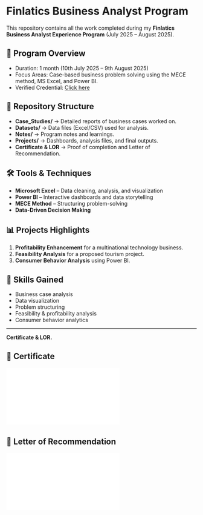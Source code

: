 # Finlatics Business Analyst Program

This repository contains all the work completed during my **Finlatics Business Analyst Experience Program** (July 2025 – August 2025).

## 📌 Program Overview
- Duration: 1 month (10th July 2025 – 9th August 2025)
- Focus Areas: Case-based business problem solving using the MECE method, MS Excel, and Power BI.
- Verified Credential: [Click here](https://finlatics.com/credentialscheck)

## 📂 Repository Structure
- **Case_Studies/** → Detailed reports of business cases worked on.
- **Datasets/** → Data files (Excel/CSV) used for analysis.
- **Notes/** → Program notes and learnings.
- **Projects/** → Dashboards, analysis files, and final outputs.
- **Certificate & LOR** → Proof of completion and Letter of Recommendation.

## 🛠 Tools & Techniques
- **Microsoft Excel** – Data cleaning, analysis, and visualization
- **Power BI** – Interactive dashboards and data storytelling
- **MECE Method** – Structuring problem-solving
- **Data-Driven Decision Making**

## 📊 Projects Highlights
1. **Profitability Enhancement** for a multinational technology business.
2. **Feasibility Analysis** for a proposed tourism project.
3. **Consumer Behavior Analysis** using Power BI.

## 🎯 Skills Gained
- Business case analysis
- Data visualization
- Problem structuring
- Feasibility & profitability analysis
- Consumer behavior analytics

---

**Certificate & LOR.**

## 📜 Certificate

![Finlatics Business Analyst Certificate](864844_certificate.pdf)

## 📝 Letter of Recommendation

![Letter of Recommendation](864844_lor.pdf)

